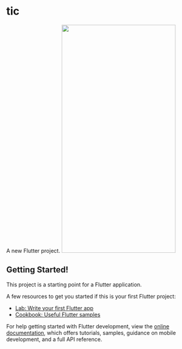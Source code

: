 # tic

A new Flutter project.
<img src="https://user-images.githubusercontent.com/60656624/169809387-bd308de6-a67d-439c-9579-8a4bc942883c.png" width="300" height="600">
## Getting Started!



This project is a starting point for a Flutter application.

A few resources to get you started if this is your first Flutter project:

- [Lab: Write your first Flutter app](https://docs.flutter.dev/get-started/codelab)
- [Cookbook: Useful Flutter samples](https://docs.flutter.dev/cookbook)

For help getting started with Flutter development, view the
[online documentation](https://docs.flutter.dev/), which offers tutorials,
samples, guidance on mobile development, and a full API reference.
